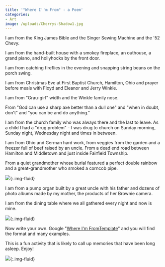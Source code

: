 ```yaml
---
title: '"Where I''m From" - a Poem'
categories:
- Art
image: /uploads/Cherrys-Shadow1.jpg
---
```


I am from the King James Bible and the Singer Sewing Machine and the '52 Chevy.

I am from the hand-built house with a smokey fireplace, an outhouse, a grand piano, and hollyhocks by the front door.

I am from catching fireflies in the evening and snapping string beans on the porch swing.

I am from Christmas Eve at First Baptist Church, Hamilton, Ohio and prayer before meals with Floyd and Eleanor and Jerry Winkle.

I am from "Grau-girl" width and the Winkle family nose.

From "God can use a sharp axe better than a dull one" and "when in doubt, don't" and "you can be and do anything."

I am from the church family who was always there and the last to leave. As a child I had a "drug problem" - I was drug to church on Sunday morning, Sunday night, Wednesday night and times in between.

I am from Ohio and German hard work, from veggies from the garden and a freezer full of beef raised by an uncle. From a dead end road between Hamilton and Middletown and just inside Fairfield Township.

From a quiet grandmother whose burial featured a perfect double rainbow and a great-grandmother who smoked a corncob pipe.

![](/uploads/View-of-house-2.jpg){:.img-fluid}

I am from a pump organ built by a great uncle with his father and dozens of photo albums made by my mother, the products of her Brownie camera.

I am from the dining table where we all gathered every night and now is mine.

![](/uploads/View-of-house-3.jpg){:.img-fluid}

Now write your own. Google "[Where I'm FromTemplate](https://www.google.de/search?q=Where+I%27m+From+Template)" and you will find the format and many examples.

This is a fun activity that is likely to call up memories that have been long asleep. Enjoy!

![](/uploads/Down-the-Road.jpg){:.img-fluid}
